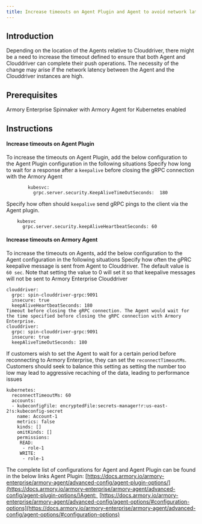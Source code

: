 ```yaml
---
title: Increase timeouts on Agent Plugin and Agent to avoid network latency issues
---
```


## Introduction
Depending on the location of the Agents relative to Clouddriver, there might be a need to increase the timeout defined to ensure that both Agent and Clouddriver can complete their push operations. The necessity of the change may arise if the network latency between the Agent and the Clouddriver instances are high.

## Prerequisites
Armory Enterprise Spinnaker with Armory Agent for Kubernetes enabled

## Instructions
#### **Increase timeouts on Agent Plugin**
To increase the timeouts on Agent Plugin, add the below configuration to the Agent Plugin configuration in the following situations
Specify how long to wait for a response after a ```keepalive``` before closing the gRPC connection with the Armory Agent 
```
        kubesvc:
          grpc.server.security.KeepAliveTimeOutSeconds:  180 
```

Specify how often should ```keepalive``` send gRPC pings to the client via the Agent plugin.
```
    kubesvc
      grpc.server.security.keepAliveHeartbeatSeconds: 60​
```
#### **Increase timeouts on Armory Agent**
To increase the timeouts on Agents, add the below configuration to the Agent configuration in the following situations
Specify how often the gPRC keepalive message is sent from Agent to Clouddriver. The default value is ```60 sec```. Note that setting the value to 0 will set it so that keepalive messages will not be sent to Armory Enterprise Clouddriver
```
clouddriver:
  grpc: spin-clouddriver-grpc:9091
  insecure: true
  keepAliveHeartbeatSeconds: 180 
Timeout before closing the gRPC connection. The Agent would wait for the time specified before closing the gRPC connection with Armory Enterprise.
clouddriver:
  grpc: spin-clouddriver-grpc:9091
  insecure: true
  keepAliveTimeOutSeconds:​ 180​
```
If customers wish to set the Agent to wait for a certain period before reconnecting to Armory Enterprise, they can set the ```reconnectTimeoutMs```.  Customers should seek to balance this setting as setting the number too low may lead to aggressive recaching of the data, leading to performance issues
```
kubernetes:
  reconnectTimeoutMs: 60
  accounts: 
  - kubeconfigFile: encryptedFile:secrets-manager!r:us-east-2!s:kubeconfig-secret
    name: Account-1
    metrics: false
    kinds: []
    omitKinds: []
    permissions:
     READ:
      - role-1
     WRITE:
      - role-1​
```
The complete list of configurations for Agent and Agent Plugin can be found in the below links
Agent Plugin: [https://docs.armory.io/armory-enterprise/armory-agent/advanced-config/agent-plugin-options/](https://docs.armory.io/armory-enterprise/armory-agent/advanced-config/agent-plugin-options/)Agent:  [https://docs.armory.io/armory-enterprise/armory-agent/advanced-config/agent-options/#configuration-options](https://docs.armory.io/armory-enterprise/armory-agent/advanced-config/agent-options/#configuration-options)


